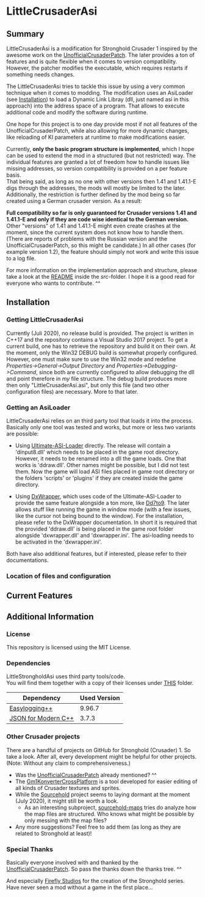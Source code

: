 # LittleCrusaderAsi
## Summary
LittleCrusaderAsi is a modification for Stronghold Crusader 1 inspired by the awesome work on the [UnofficialCrusaderPatch][1]. The later provides a ton of features and is quite flexible when it comes to version compatibility. However, the patcher modifies the executable, which requires restarts if something needs changes.

The LittleCrusaderAsi tries to tackle this issue by using a very common technique when it comes to modding. The modification uses an AsiLoader (see [Installation](#installation)) to load a Dynamic Link Libray (dll, just named asi in this approach) into the address space of a program. That allows to execute additional code and modify the software during runtime.

One hope for this project is to one day provide most if not all features of the UnofficialCrusaderPatch, while also allowing for more dynamic changes, like reloading of KI parameters at runtime to make modifications easier.

Currently, **only the basic program structure is implemented**, which I hope can be used to extend the mod in a structured (but not restricted) way. The individual features are granted a lot of freedom how to handle issues like missing addresses, so version compatibility is provided on a per feature basis.  
That being said, as long as no one with other versions then 1.41 and 1.41.1-E digs through the addresses, the mods will mostly be limited to the later. Additionally, the restriction is further defined by the mod being so far created using a German crusader version. As a result:

**Full compatibility so far is only guaranteed for Crusader versions 1.41 and 1.41.1-E and only if they are code wise identical to the German version.** Other "versions" of 1.41 and 1.41.1-E might even create crashes at the moment, since the current system does not know how to handle them. (There are reports of problems with the Russian version and the UnofficialCrusaderPatch, so this might be candidate.) In all other cases (for example version 1.2), the feature should simply not work and write this issue to a log file.

For more information on the implementation approach and structure, please take a look at the [README](src/README.md) inside the *src*-folder. I hope it is a good read for everyone who wants to contribute. ^^

## Installation
### Getting LittleCrusaderAsi
Currently (Juli 2020), no release build is provided. The project is written in C++17 and the repository contains a Visual Studio 2017 project. To get a current build, one has to retrieve the repository and build it on their own. At the moment, only the Win32 DEBUG build is somewhat properly configured. However, one must make sure to use the Win32 mode and redefine *Properties->General->Output Directory* and *Properties->Debugging->Command*, since both are currently configured to allow debugging the dll and point therefore in *my* file structure. The debug build produces more then only "LittleCrusaderAsi.asi", but only this file (and two other configuration files) are necessary. More to that later.

### Getting an AsiLoader
LittleCrusaderAsi relies on an third party tool that loads it into the process. Basically only one tool was tested and works, but more or less two variants are possible:

* Using [Ultimate-ASI-Loader](https://github.com/ThirteenAG/Ultimate-ASI-Loader/releases) directly. The release will contain a 'dinput8.dll' which needs to be placed in the game root directory. However, it needs to be renamed into a dll the game loads. One that works is 'ddraw.dll'. Other names might be possible, but I did not test them. Now the game will load ASI files placed in game root directory or the folders 'scripts' or 'plugins' if they are created inside the game directory.

* Using [DxWrapper](https://github.com/elishacloud/dxwrapper), which uses code of the Ultimate-ASI-Loader to provide the same feature alongside a ton more, like [Dd7to9](https://github.com/elishacloud/dxwrapper/wiki/DirectDraw-to-Direct3D9-Conversion). The later allows stuff like running the game in window mode (with a few issues, like the cursor not being bound to the window). For the installation, please refer to the DxWrapper documentation. In short it is required that the provided 'ddraw.dll' is being placed in the game root folder alongside 'dxwrapper.dll' and 'dxwrapper.ini'. The asi-loading needs to be activated in the 'dxwrapper.ini'.

Both have also additional features, but if interested, please refer to their documentations.

### Location of files and configuration

## Current Features

## Additional Information
### License
This repository is licensed using the MIT License.

### Dependencies
LittleStrongholdAsi uses third party tools/code.  
You will find them together with a copy of their licenses under [THIS](src/LittleCrusaderAsi/dependencies) folder.

Dependency | Used Version
------------ | -------------
[Easylogging++](https://github.com/amrayn/easyloggingpp) | 9.96.7
[JSON for Modern C++](https://github.com/nlohmann/json) | 3.7.3

### Other Crusader projects
There are a handful of projects on GitHub for Stronghold (Crusader) 1. So take a look. After all, every development might be helpful for other projects.  
(Note: Without any claim to comprehensiveness.)

* Was the [UnofficialCrusaderPatch][1] already mentioned? ^^
* The [Gm1KonverterCrossPlatform](https://github.com/PodeCaradox/Gm1KonverterCrossPlatform) is a tool developed for easier editing of all kinds of Crusader textures and sprites.
* While the [Sourcehold](https://github.com/sourcehold) project seems to laying dormant at the moment (July 2020), it might still be worth a look.
  * As an interesting subproject, [sourcehold-maps](https://github.com/sourcehold/sourcehold-maps) tries do analyze how the map files are structured. Who knows what might be possible by only messing with the map files?
* Any more suggestions? Feel free to add them (as long as they are related to Stronghold at least)!

### Special Thanks
Basically everyone involved with and thanked by the [UnofficialCrusaderPatch][1]. So pass the thanks down the thanks tree. ^^  

And especially [Firefly Studios](https://fireflyworlds.com/) for the creation of the Stronghold series. Have never seen a mod without a game in the first place...

[1]:https://github.com/Sh0wdown/UnofficialCrusaderPatch

